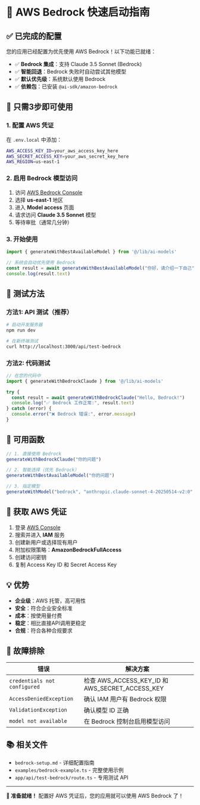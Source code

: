 # 🚀 AWS Bedrock 快速启动指南

## ✅ 已完成的配置

您的应用已经配置为优先使用 AWS Bedrock！以下功能已就绪：

- ✅ **Bedrock 集成**：支持 Claude 3.5 Sonnet (Bedrock)
- ✅ **智能回退**：Bedrock 失败时自动尝试其他模型
- ✅ **默认优先级**：系统默认使用 Bedrock
- ✅ **依赖包**：已安装 `@ai-sdk/amazon-bedrock`

## 🔧 只需3步即可使用

### 1. 配置 AWS 凭证

在 `.env.local` 中添加：

```bash
AWS_ACCESS_KEY_ID=your_aws_access_key_here
AWS_SECRET_ACCESS_KEY=your_aws_secret_key_here
AWS_REGION=us-east-1
```

### 2. 启用 Bedrock 模型访问

1. 访问 [AWS Bedrock Console](https://console.aws.amazon.com/bedrock/)
2. 选择 **us-east-1** 地区
3. 进入 **Model access** 页面
4. 请求访问 **Claude 3.5 Sonnet** 模型
5. 等待审批（通常几分钟）

### 3. 开始使用

```typescript
import { generateWithBestAvailableModel } from '@/lib/ai-models'

// 系统会自动优先使用 Bedrock
const result = await generateWithBestAvailableModel("你好，请介绍一下自己")
console.log(result.text)
```

## 🧪 测试方法

### 方法1: API 测试（推荐）
```bash
# 启动开发服务器
npm run dev

# 在新终端测试
curl http://localhost:3000/api/test-bedrock
```

### 方法2: 代码测试
```typescript
// 在您的代码中
import { generateWithBedrockClaude } from '@/lib/ai-models'

try {
  const result = await generateWithBedrockClaude("Hello, Bedrock!")
  console.log("✅ Bedrock 工作正常:", result.text)
} catch (error) {
  console.error("❌ Bedrock 错误:", error.message)
}
```

## 🎯 可用函数

```typescript
// 1. 直接使用 Bedrock
generateWithBedrockClaude("你的问题")

// 2. 智能选择（优先 Bedrock）
generateWithBestAvailableModel("你的问题")

// 3. 指定模型
generateWithModel("bedrock", "anthropic.claude-sonnet-4-20250514-v2:0", "你的问题")
```

## 🔑 获取 AWS 凭证

1. 登录 [AWS Console](https://console.aws.amazon.com/)
2. 搜索并进入 **IAM** 服务
3. 创建新用户或选择现有用户
4. 附加权限策略：**AmazonBedrockFullAccess**
5. 创建访问密钥
6. 复制 Access Key ID 和 Secret Access Key

## 💡 优势

- **企业级**：AWS 托管，高可用性
- **安全**：符合企业安全标准
- **成本**：按使用量付费
- **稳定**：相比直接API调用更稳定
- **合规**：符合各种合规要求

## 🔧 故障排除

| 错误 | 解决方案 |
|------|----------|
| `credentials not configured` | 检查 AWS_ACCESS_KEY_ID 和 AWS_SECRET_ACCESS_KEY |
| `AccessDeniedException` | 确认 IAM 用户有 Bedrock 权限 |
| `ValidationException` | 确认模型 ID 正确 |
| `model not available` | 在 Bedrock 控制台启用模型访问 |

## 📚 相关文件

- `bedrock-setup.md` - 详细配置指南
- `examples/bedrock-example.ts` - 完整使用示例
- `app/api/test-bedrock/route.ts` - 专用测试 API

---

**🎉 准备就绪！** 配置好 AWS 凭证后，您的应用就可以使用 AWS Bedrock 了！
